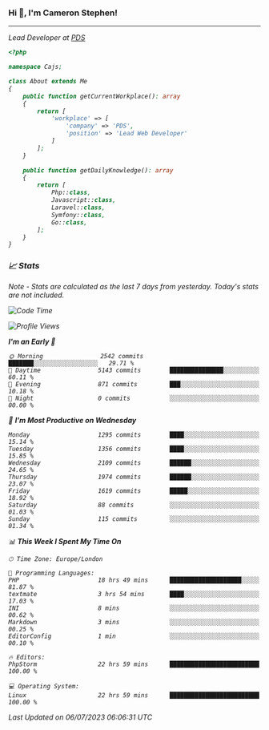 ### Hi 👋, I'm Cameron Stephen!
<hr>
<p><em>Lead Developer at <a href="https://prindatasolutions.co.uk">PDS</a></p>


```php
<?php

namespace Cajs;

class About extends Me
{
    public function getCurrentWorkplace(): array
    {
        return [
            'workplace' => [
                'company' => 'PDS',
                'position' => 'Lead Web Developer'
            ]
        ];
    }

    public function getDailyKnowledge(): array
    {
        return [
            Php::class,
            Javascript::class,
            Laravel::class,
            Symfony::class,
            Go::class,
        ];
    }
}
```

### 📈 Stats
<p><em>Note - Stats are calculated as the last 7 days from yesterday. Today's stats are not included.</em></p>


<!--START_SECTION:waka-->
![Code Time](http://img.shields.io/badge/Code%20Time-3%2C444%20hrs%2013%20mins-blue)

![Profile Views](http://img.shields.io/badge/Profile%20Views-0-blue)

**I'm an Early 🐤** 

```text
🌞 Morning                2542 commits        ███████░░░░░░░░░░░░░░░░░░   29.71 % 
🌆 Daytime                5143 commits        ███████████████░░░░░░░░░░   60.11 % 
🌃 Evening                871 commits         ███░░░░░░░░░░░░░░░░░░░░░░   10.18 % 
🌙 Night                  0 commits           ░░░░░░░░░░░░░░░░░░░░░░░░░   00.00 % 
```
📅 **I'm Most Productive on Wednesday** 

```text
Monday                   1295 commits        ████░░░░░░░░░░░░░░░░░░░░░   15.14 % 
Tuesday                  1356 commits        ████░░░░░░░░░░░░░░░░░░░░░   15.85 % 
Wednesday                2109 commits        ██████░░░░░░░░░░░░░░░░░░░   24.65 % 
Thursday                 1974 commits        ██████░░░░░░░░░░░░░░░░░░░   23.07 % 
Friday                   1619 commits        █████░░░░░░░░░░░░░░░░░░░░   18.92 % 
Saturday                 88 commits          ░░░░░░░░░░░░░░░░░░░░░░░░░   01.03 % 
Sunday                   115 commits         ░░░░░░░░░░░░░░░░░░░░░░░░░   01.34 % 
```


📊 **This Week I Spent My Time On** 

```text
🕑︎ Time Zone: Europe/London

💬 Programming Languages: 
PHP                      18 hrs 49 mins      ████████████████████░░░░░   81.87 % 
textmate                 3 hrs 54 mins       ████░░░░░░░░░░░░░░░░░░░░░   17.03 % 
INI                      8 mins              ░░░░░░░░░░░░░░░░░░░░░░░░░   00.62 % 
Markdown                 3 mins              ░░░░░░░░░░░░░░░░░░░░░░░░░   00.25 % 
EditorConfig             1 min               ░░░░░░░░░░░░░░░░░░░░░░░░░   00.10 % 

🔥 Editors: 
PhpStorm                 22 hrs 59 mins      █████████████████████████   100.00 % 

💻 Operating System: 
Linux                    22 hrs 59 mins      █████████████████████████   100.00 % 
```


 Last Updated on 06/07/2023 06:06:31 UTC
<!--END_SECTION:waka-->
